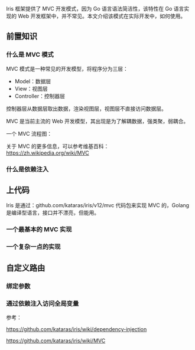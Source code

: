 Iris 框架提供了 MVC 开发模式，因为 Go 语言语法简洁性，该特性在 Go 语言实现的 Web 开发框架中，并不常见。本文介绍该模式在实际开发中，如何使用。

## 前置知识

### 什么是 MVC 模式

MVC 模式是一种常见的开发模型，将程序分为三层：

- Model：数据层
- View：视图层
- Controller：控制器层

控制器层从数据层取出数据，渲染视图层，视图层不直接访问数据层。

MVC 是当前主流的 Web 开发模型，其出现是为了解耦数据，强类聚，弱耦合。

一个 MVC 流程图：

关于 MVC 的更多信息，可以参考维基百科：
https://zh.wikipedia.org/wiki/MVC

### 什么是依赖注入

## 上代码

Iris 是通过：github.com/kataras/iris/v12/mvc 代码包来实现 MVC 的，Golang 是编译型语言，接口并不漂亮，但能用。

### 一个最基本的 MVC 实现

### 一个复杂一点的实现

## 自定义路由

### 绑定参数

### 通过依赖注入访问全局变量

参考：

https://github.com/kataras/iris/wiki/dependency-injection

https://github.com/kataras/iris/wiki/MVC
